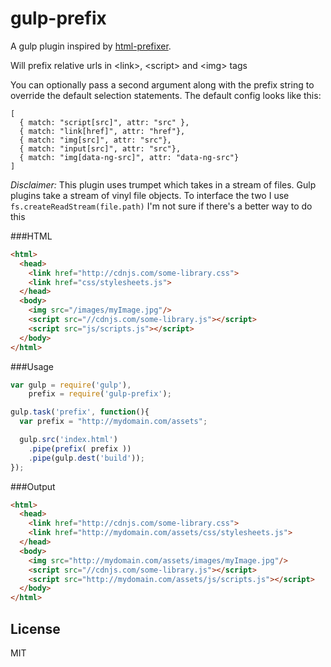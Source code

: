 gulp-prefix
=========

A gulp plugin inspired by [html-prefixer](https://github.com/tivac/node-html-prefixer).

Will prefix relative urls in &lt;link&gt;, &lt;script&gt; and &lt;img&gt; tags

You can optionally pass a second argument along with the prefix string to override the default selection statements.
The default config looks like this:

```
[
  { match: "script[src]", attr: "src" },
  { match: "link[href]", attr: "href"},
  { match: "img[src]", attr: "src"},
  { match: "input[src]", attr: "src"},
  { match: "img[data-ng-src]", attr: "data-ng-src"}
]
```


_Disclaimer:_
This plugin uses trumpet which takes in a stream of files. Gulp plugins take a stream of vinyl file objects. To interface the two I use `fs.createReadStream(file.path)`  I'm not sure if there's a better way to do this

###HTML
```html
<html>
  <head>
    <link href="http://cdnjs.com/some-library.css">
    <link href="css/stylesheets.js">
  </head>
  <body>
    <img src="/images/myImage.jpg"/>
    <script src="//cdnjs.com/some-library.js"></script>
    <script src="js/scripts.js"></script>
  </body>
</html>
```



###Usage
```javascript
var gulp = require('gulp'),
    prefix = require('gulp-prefix');

gulp.task('prefix', function(){
  var prefix = "http://mydomain.com/assets";

  gulp.src('index.html')
    .pipe(prefix( prefix ))
    .pipe(gulp.dest('build'));
});
```

###Output
```html
<html>
  <head>
    <link href="http://cdnjs.com/some-library.css">
    <link href="http://mydomain.com/assets/css/stylesheets.js">
  </head>
  <body>
    <img src="http://mydomain.com/assets/images/myImage.jpg"/>
    <script src="//cdnjs.com/some-library.js"></script>
    <script src="http://mydomain.com/assets/js/scripts.js"></script>
  </body>
</html>
```

License
----

MIT
    
